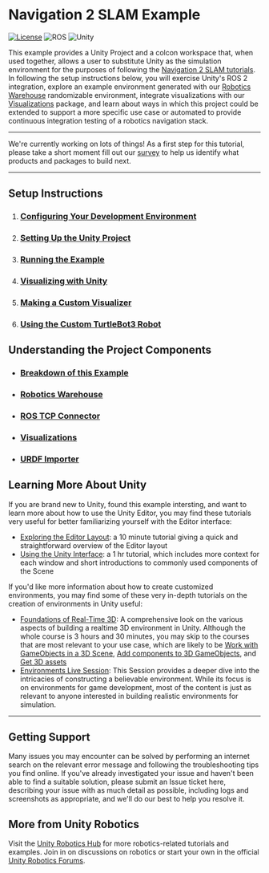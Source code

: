# Navigation 2 SLAM Example

[![License](https://img.shields.io/badge/license-Apache--2.0-green.svg)](LICENSE.md)
![ROS](https://img.shields.io/badge/ros2-galactic-brightgreen)
![Unity](https://img.shields.io/badge/unity-2020.3.11f-brightgreen)

This example provides a Unity Project and a colcon workspace that, when used together, allows a user to substitute Unity as the simulation environment for the purposes of following the [Navigation 2 SLAM tutorials](https://navigation.ros.org/tutorials/docs/navigation2_with_slam.html). In following the setup instructions below, you will exercise Unity's ROS 2 integration, explore an example environment generated with our [Robotics Warehouse](https://github.com/Unity-Technologies/Robotics-Warehouse/tree/main) randomizable environment, integrate visualizations with our [Visualizations](https://github.com/Unity-Technologies/ROS-TCP-Connector/tree/main/com.unity.robotics.visualizations/Documentation~) package, and learn about ways in which this project could be extended to support a more specific use case or automated to provide continuous integration testing of a robotics navigation stack.

---

We're currently working on lots of things! As a first step for this tutorial, please take a short moment fill out our [survey](https://unitysoftware.co1.qualtrics.com/jfe/form/SV_0ojVkDVW0nNrHkW) to help us identify what products and packages to build next.

---

## Setup Instructions
1. ### [Configuring Your Development Environment](readmes/dev_env_setup.md)
1. ### [Setting Up the Unity Project](readmes/unity_project.md)
1. ### [Running the Example](readmes/run_example.md)
1. ### [Visualizing with Unity](readmes/unity_viz.md)
1. ### [Making a Custom Visualizer](readmes/custom_viz.md)
1. ### [Using the Custom TurtleBot3 Robot](readmes/custom_robot.md)

## Understanding the Project Components
* ### [Breakdown of this Example](readmes/explanation.md)
* ### [Robotics Warehouse](https://github.com/Unity-Technologies/Robotics-Warehouse)
* ### [ROS TCP Connector](https://github.com/Unity-Technologies/ROS-TCP-Connector)
* ### [Visualizations](https://github.com/Unity-Technologies/ROS-TCP-Connector/blob/main/com.unity.robotics.visualizations/Documentation~/)
* ### [URDF Importer](https://github.com/Unity-Technologies/URDF-Importer)

## Learning More About Unity
If you are brand new to Unity, found this example intersting, and want to learn more about how to use the Unity Editor, you may find these tutorials very useful for better familiarizing yourself with the Editor interface:
* [Exploring the Editor Layout](https://learn.unity.com/tutorial/exploring-the-editor-layout): a 10 minute tutorial giving a quick and straightforward overview of the Editor layout
* [Using the Unity Interface](https://learn.unity.com/tutorial/using-the-unity-interface): a 1 hr tutorial, which includes more context for each window and short introductions to commonly used components of the Scene

If you'd like more information about how to create customized environments, you may find some of these very in-depth tutorials on the creation of environments in Unity useful:

* [Foundations of Real-Time 3D](https://learn.unity.com/project/foundations-of-real-time-3d?uv=2019.4&missionId=5f777d9bedbc2a001f6f5ec7): A comprehensive look on the various aspects of building a realtime 3D environment in Unity. Although the whole course is 3 hours and 30 minutes, you may skip to the courses that are most relevant to your use case, which are likely to be [Work with GameObjects in a 3D Scene](https://learn.unity.com/tutorial/work-with-gameobjects-in-a-3d-scene?uv=2019.4&missionId=5f777d9bedbc2a001f6f5ec7&projectId=5fa1e431edbc2a001f53e6cc), [Add components to 3D GameObjects](https://learn.unity.com/tutorial/add-components-to-3d-gameobjects?uv=2019.4&missionId=5f777d9bedbc2a001f6f5ec7&projectId=5fa1e431edbc2a001f53e6cc), and [Get 3D assets](https://learn.unity.com/tutorial/get-3d-assets?uv=2019.4&missionId=5f777d9bedbc2a001f6f5ec7&projectId=5fa1e431edbc2a001f53e6cc)
* [Environments Live Session](https://learn.unity.com/tutorial/environments-march-31-2021#602326a4edbc2a4e1667c4c4): This Session provides a deeper dive into the intricacies of constructing a believable environment. While its focus is on environments for game development, most of the content is just as relevant to anyone interested in building realistic environments for simulation.

---

## Getting  Support
Many issues you may encounter can be solved by performing an internet search on the relevant error message and following the troubleshooting tips you find online. If you've already investigated your issue and haven't been able to find a suitable solution, please submit an Issue ticket here, describing your issue with as much detail as possible, including logs and screenshots as appropriate, and we'll do our best to help you resolve it.

## More from Unity Robotics
Visit the [Unity Robotics Hub](https://github.com/Unity-Technologies/Unity-Robotics-Hub) for more robotics-related tutorials and examples. Join in on discussions on robotics or start your own in the official [Unity Robotics Forums](https://forum.unity.com/forums/robotics.623/). 
